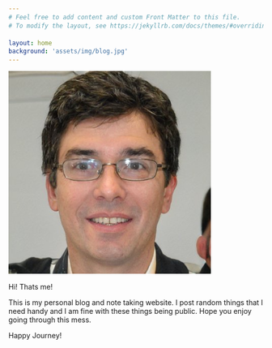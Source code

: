 ```yaml
---
# Feel free to add content and custom Front Matter to this file.
# To modify the layout, see https://jekyllrb.com/docs/themes/#overriding-theme-defaults

layout: home
background: 'assets/img/blog.jpg'
---
```


![image](assets/img/Glenn.jpg)

Hi! Thats me!

This is my personal blog and note taking website. I post random things that I need handy and I am fine with these things being public. Hope you enjoy going through this mess. 

Happy Journey!
